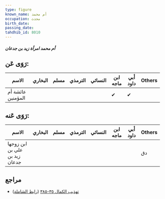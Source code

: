 ```yaml
---
type: figure
known_name: أم محمد
occupation: محدث
birth_date:
passing_date:
tahdhib_id: 8010
---
```

##### أم محمد امرأة زيد بن جدعان

## رَوَى عَن:
| الاسم             | البخاري | مسلم | الترمذي | النسائي | ابن ماجه | أبي داود | Others |
| ----------------- | ------- | ---- | ------- | ------- | -------- | -------- | ------ |
| عائشة أم المؤمنين |         |      |         |         | ✔        | ✔        |        |
## رَوَى عَنه:
| الاسم                         | البخاري | مسلم | الترمذي | النسائي | ابن ماجه | أبي داود | Others |
| ----------------------------- | ------- | ---- | ------- | ------- | -------- | -------- | ------ |
| ابن زوجها علي بن زيد بن جدعان |         |      |         |         |          |          | دق     |
## مراجع
- [تهذيب الكمال ٣٥-٣٨٥](obsidian://open?vault=Tahdhib-al-Kamal&file=Figures/٨٠١٠-أم%20محمد%20امرأة%20زيد%20بن%20جدعان) ([رابط الشاملة](https://shamela.ws/book/3722/18984))